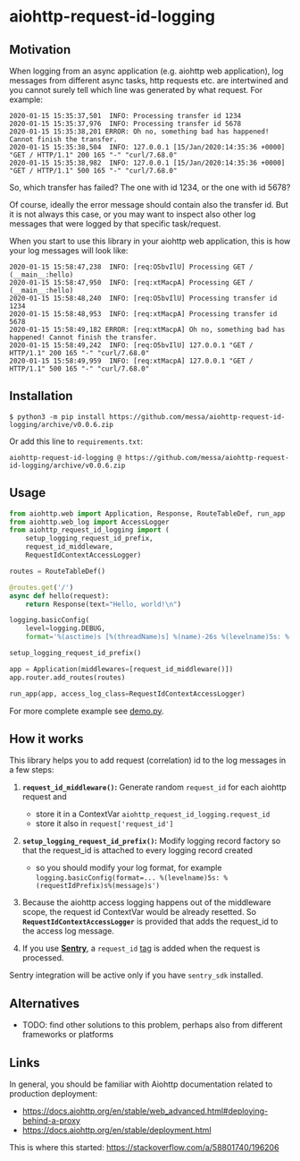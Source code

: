 aiohttp-request-id-logging
==========================

Motivation
----------

When logging from an async application (e.g. aiohttp web application),
log messages from different async tasks, http requests etc. are intertwined and you cannot surely tell which line was generated by what request.
For example:

```
2020-01-15 15:35:37,501  INFO: Processing transfer id 1234
2020-01-15 15:35:37,976  INFO: Processing transfer id 5678
2020-01-15 15:35:38,201 ERROR: Oh no, something bad has happened! Cannot finish the transfer.
2020-01-15 15:35:38,504  INFO: 127.0.0.1 [15/Jan/2020:14:35:36 +0000] "GET / HTTP/1.1" 200 165 "-" "curl/7.68.0"
2020-01-15 15:35:38,982  INFO: 127.0.0.1 [15/Jan/2020:14:35:36 +0000] "GET / HTTP/1.1" 500 165 "-" "curl/7.68.0"
```

So, which transfer has failed? The one with id 1234, or the one with id 5678?

Of course, ideally the error message should contain also the transfer id.
But it is not always this case, or you may want to inspect also other log messages that were logged by that specific task/request.

When you start to use this library in your aiohttp web application, this is how your log messages will look like:

```
2020-01-15 15:58:47,238  INFO: [req:O5bvIlU] Processing GET / (__main__:hello)
2020-01-15 15:58:47,950  INFO: [req:xtMacpA] Processing GET / (__main__:hello)
2020-01-15 15:58:48,240  INFO: [req:O5bvIlU] Processing transfer id 1234
2020-01-15 15:58:48,953  INFO: [req:xtMacpA] Processing transfer id 5678
2020-01-15 15:58:49,182 ERROR: [req:xtMacpA] Oh no, something bad has happened! Cannot finish the transfer.
2020-01-15 15:58:49,242  INFO: [req:O5bvIlU] 127.0.0.1 "GET / HTTP/1.1" 200 165 "-" "curl/7.68.0"
2020-01-15 15:58:49,959  INFO: [req:xtMacpA] 127.0.0.1 "GET / HTTP/1.1" 500 165 "-" "curl/7.68.0"
```


Installation
------------

```shell
$ python3 -m pip install https://github.com/messa/aiohttp-request-id-logging/archive/v0.0.6.zip
```

Or add this line to `requirements.txt`:

```
aiohttp-request-id-logging @ https://github.com/messa/aiohttp-request-id-logging/archive/v0.0.6.zip
```


Usage
-----

```python
from aiohttp.web import Application, Response, RouteTableDef, run_app
from aiohttp.web_log import AccessLogger
from aiohttp_request_id_logging import (
    setup_logging_request_id_prefix,
    request_id_middleware,
    RequestIdContextAccessLogger)

routes = RouteTableDef()

@routes.get('/')
async def hello(request):
    return Response(text="Hello, world!\n")

logging.basicConfig(
    level=logging.DEBUG,
    format='%(asctime)s [%(threadName)s] %(name)-26s %(levelname)5s: %(requestIdPrefix)s%(message)s')

setup_logging_request_id_prefix()

app = Application(middlewares=[request_id_middleware()])
app.router.add_routes(routes)

run_app(app, access_log_class=RequestIdContextAccessLogger)
```

For more complete example see [demo.py](demo.py).


How it works
------------

This library helps you to add request (correlation) id to the log messages in a few steps:

1. **`request_id_middleware()`:** Generate random `request_id` for each aiohttp request and

   - store it in a ContextVar `aiohttp_request_id_logging.request_id`
   - store it also in `request['request_id']`

2. **`setup_logging_request_id_prefix()`:** Modify logging record factory so that the request_id is attached to every logging record created

   - so you should modify your log format, for example `logging.basicConfig(format=... %(levelname)5s: %(requestIdPrefix)s%(message)s')`

3. Because the aiohttp access logging happens out of the middleware scope, the request id ContextVar would be already resetted. So **`RequestIdContextAccessLogger`** is provided that adds the request_id to the access log message.

4. If you use **[Sentry](https://docs.sentry.io/platforms/python/aiohttp/)**, a `request_id` [tag](https://docs.sentry.io/enriching-error-data/context/?platform=python#tagging-events) is added when the request is processed.

Sentry integration will be active only if you have `sentry_sdk` installed.


Alternatives
------------

- TODO: find other solutions to this problem, perhaps also from different frameworks or platforms


Links
-----

In general, you should be familiar with Aiohttp documentation related to production deployment:

- https://docs.aiohttp.org/en/stable/web_advanced.html#deploying-behind-a-proxy
- https://docs.aiohttp.org/en/stable/deployment.html

This is where this started: https://stackoverflow.com/a/58801740/196206
